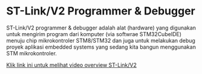 # ST-Link/V2 Programmer & Debugger
ST-Link/V2 programmer & debugger adalah alat (hardware) yang digunakan untuk mengirim program dari komputer (via softwrae STM32CubeIDE) menuju chip mikrokontroler STM8/STM32 dan juga untuk melakukan debug proyek aplikasi embedded systems yang sedang kita bangun menggunakan STM mikrokontroler.


[Klik link ini untuk melihat video overview ST-Link/V2](https://www.youtube.com/watch?v=HlPzqhadH6c&t=1356s)

